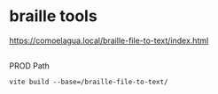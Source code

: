 # braille tools

https://comoelagua.local/braille-file-to-text/index.html

##

PROD Path
```
vite build --base=/braille-file-to-text/
```
